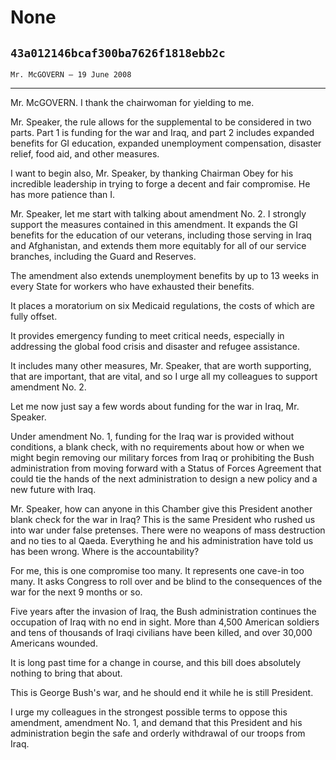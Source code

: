 # None
## `43a012146bcaf300ba7626f1818ebb2c`
`Mr. McGOVERN — 19 June 2008`

---


Mr. McGOVERN. I thank the chairwoman for yielding to me.

Mr. Speaker, the rule allows for the supplemental to be considered in 
two parts. Part 1 is funding for the war and Iraq, and part 2 includes 
expanded benefits for GI education, expanded unemployment compensation, 
disaster relief, food aid, and other measures.

I want to begin also, Mr. Speaker, by thanking Chairman Obey for his 
incredible leadership in trying to forge a decent and fair compromise. 
He has more patience than I.

Mr. Speaker, let me start with talking about amendment No. 2. I 
strongly support the measures contained in this amendment. It expands 
the GI benefits for the education of our veterans, including those 
serving in Iraq and Afghanistan, and extends them more equitably for 
all of our service branches, including the Guard and Reserves.

The amendment also extends unemployment benefits by up to 13 weeks in 
every State for workers who have exhausted their benefits.



It places a moratorium on six Medicaid regulations, the costs of 
which are fully offset.

It provides emergency funding to meet critical needs, especially in 
addressing the global food crisis and disaster and refugee assistance.

It includes many other measures, Mr. Speaker, that are worth 
supporting, that are important, that are vital, and so I urge all my 
colleagues to support amendment No. 2.

Let me now just say a few words about funding for the war in Iraq, 
Mr. Speaker.

Under amendment No. 1, funding for the Iraq war is provided without 
conditions, a blank check, with no requirements about how or when we 
might begin removing our military forces from Iraq or prohibiting the 
Bush administration from moving forward with a Status of Forces 
Agreement that could tie the hands of the next administration to design 
a new policy and a new future with Iraq.

Mr. Speaker, how can anyone in this Chamber give this President 
another blank check for the war in Iraq? This is the same President who 
rushed us into war under false pretenses. There were no weapons of mass 
destruction and no ties to al Qaeda. Everything he and his 
administration have told us has been wrong. Where is the 
accountability?

For me, this is one compromise too many. It represents one cave-in 
too many. It asks Congress to roll over and be blind to the 
consequences of the war for the next 9 months or so.

Five years after the invasion of Iraq, the Bush administration 
continues the occupation of Iraq with no end in sight. More than 4,500 
American soldiers and tens of thousands of Iraqi civilians have been 
killed, and over 30,000 Americans wounded.

It is long past time for a change in course, and this bill does 
absolutely nothing to bring that about.

This is George Bush's war, and he should end it while he is still 
President.

I urge my colleagues in the strongest possible terms to oppose this 
amendment, amendment No. 1, and demand that this President and his 
administration begin the safe and orderly withdrawal of our troops from 
Iraq.

